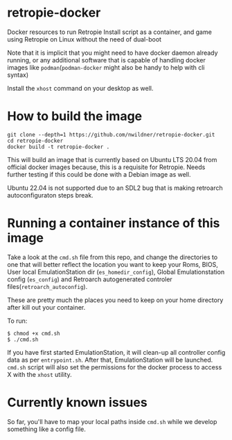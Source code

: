 # retropie-docker
Docker resources to run Retropie Install script as a container, and game using Retropie on Linux without the need of dual-boot

Note that it is implicit that you might need to have docker daemon already running, or any additional software that is capable of handling docker images like `podman`(`podman-docker` might also be handy to help with cli syntax)

Install the `xhost` command on your desktop as well.

# How to build the image

    git clone --depth=1 https://github.com/nwildner/retropie-docker.git
    cd retropie-docker
    docker build -t retropie-docker .

This will build an image that is currently based on Ubuntu LTS 20.04 from official docker images because, this is a requisite for Retropie. Needs further testing if this could be done with a Debian image as well.

Ubuntu 22.04 is not supported due to an SDL2 bug that is making retroarch autoconfiguraton steps break.

# Running a container instance of this image

Take a look at the `cmd.sh` file from this repo, and change the directories to one that will better reflect the location you want to keep your Roms, BIOS, User local EmulationStation dir (`es_homedir_config`), Global Emulationstation config (`es_config`) and Retroarch autogenerated controler files(`retroarch_autoconfig`).

These are pretty much the places you need to keep on your home directory after kill out your container.

To run:

    $ chmod +x cmd.sh
    $ ./cmd.sh

If you have first started EmulationStation, it will clean-up all controller config data as per `entrypoint.sh`. After that, EmulationStation will be launched. `cmd.sh` script will also set the permissions for the docker process to access X with the `xhost` utility.

# Currently known issues

So far, you'll have to map your local paths inside `cmd.sh` while we develop something like a config file.
